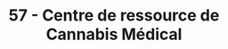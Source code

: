 ---
title: "57 - Centre de ressource de Cannabis Médical"
url: /sainte-anne-de-bellevue/57-centre-de-ressource-de-cannabis-medical/
shop: Hanf
---